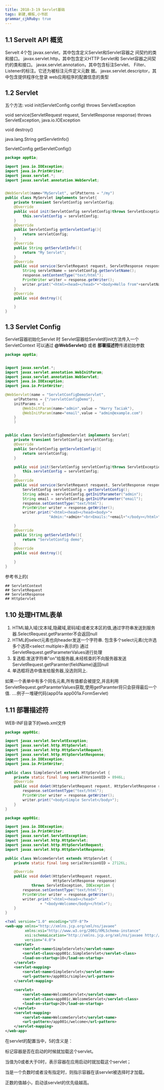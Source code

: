 ```yaml
---
title: 2018-3-19 Servlet基础
tags: 新建,模板,小书匠
grammar_cjkRuby: true
---
```

## 1.1 Servelt API 概览
Servelt 4个包
javax.servlet，其中包含定义Servlet和Servlet容器之
间契约的类和接口。
javax.servlet.http，其中包含定义HTTP Servlet和
Servlet容器之间契约的类和接口。
javax.servlet.annotation，其中包含标注Servlet、
Filter、Listener的标注。它还为被标注元件定义元数
据。
javax.servlet.descriptor，其中包含提供程序化登录
web应用程序的配置信息的类型

## 1.2 Servlet
五个方法:
void init(ServletConfig config) throws ServletException

void service(ServletRequest request, ServletResponse response)
        throws ServletException, java.io.IOException

void destroy()

java.lang.String getServletInfo()

ServletConfig getServletConfig()
```java
package app01a;

import java.io.IOException;
import java.io.PrintWriter;
import javax.servlet.*;
import javax.servlet.annotation.WebServlet;


@WebServlet(name="MyServlet", urlPatterns = "/my")
public class MyServlet implements Servlet{
    private transient ServletConfig servletConfig;
    @Override
    public void init(ServletConfig servletConfig)throws ServletException{
        this.servletConfig = servletConfig;
    }
    @Override
    public ServletConfig getServletConfig(){
        return servletConfig;
    }
    @Override
    public String getServletInfo(){
        return "My Servlet";
    }
    @Override
    public void service(ServletRequest request, ServletResponse response) throws IOException,ServletException{
        String servletName = servletConfig.getServletName();
        response.setContentType("text/html");
        PrintWriter writer = response.getWriter();
        writer.print("<html><head></head>"+"<body>Hello from"+servletName+"</body></html>");
    }
    @Override
    public void destroy(){

    }
}

```
## 1.3 Servlet Config
Servlet容器初始化Servlet 时
Servlet容器给Servlet的init方法传入一个ServletContext
可以通过 **@WebServlet()** 或者 **部署描述符**传递初始参数
```java
package app01a;


import javax.servlet.*;
import javax.servlet.annotation.WebInitParam;
import javax.servlet.annotation.WebServlet;
import java.io.IOException;
import java.io.PrintWriter;

@WebServlet(name = "ServletConfigDemoServlet",
    urlPatterns = {"/servletConfigDemo"},
    initParams = {
        @WebInitParam(name="admin",value = "Harry Taciak"),
        @WebInitParam(name="email",value = "admin@example.com")
    }
    )


public class ServletConfigDemoServlet implements Servlet{
    private transient ServletConfig servletConfig;
    @Override
    public ServletConfig getServletConfig(){
        return servletConfig;
    }

    public void init(ServletConfig servletConfig)throws ServletException{
        this.servletConfig = servletConfig;
    }
    @Override
    public void service(ServletRequest resquest, ServletResponse response) throws ServletException,IOException{
        ServletConfig servletConfig = getServletConfig();
        String admin = servletConfig.getInitParameter("admin");
        String email = servletConfig.getInitParameter("email");
        response.setContentType("text/html");
        PrintWriter writer = response.getWriter();
        writer.print("<html><head></head><body>"+
                    "Admin:"+admin+"<br>Emails:"+email+"</body></html>");

    }
    @Override
    public String getServletInfo(){
        return "ServletConfig demo";
    }
    @Override
    public void destroy(){

    }
}
```
参考书上的(
```
## ServletContext
## ServletRequest
## ServletResponse
## HttpServlet
```
## 1.10 处理HTML表单
1. HTML输入域(文本域,隐藏域,密码域)或者文本区的值,通过字符串发送到服务器.SelectRequest.getParamter不会返回null
2. HTML的select元素也向header发送一个字符串.
包含多个select元素(允许选多个选项\<select multiple>表示的)
通过ServletRequest.getParameterValues进行处理
3. 复选框:发送字符串"on"给服务器,未经核查的不向服务器发送ServletRequest.getParamter(fieldName)返回null
4. 单选框将选中值发给服务器,没选则同上.

如果一个表单中有多个同名元素,所有值都会被提交,并且利用ServletRequest.getParamterValues获取,使用getParamter将只会获得最后一个值.
....例子一堆硬代码(app01a app001a.FormServlet)

## 1.11 部署描述符
WEB-INF目录下的web.xml文件
```java
package app001c;

import javax.servlet.ServletException;
import javax.servlet.http.HttpServlet;
import javax.servlet.http.HttpServletRequest;
import javax.servlet.http.HttpServletResponse;
import java.io.IOException;
import java.io.PrintWriter;

public class SimpleServlet extends HttpServlet {
    private static final long serialVersionUID = 8946L;
    @Override
    public void doGet(HttpServletRequest request, HttpServletResponse response) throws ServletException, IOException {
        response.setContentType("text/html");
        PrintWriter writer = response.getWriter();
        writer.print("<body>Simple Servlet</body>");
    }
}
```
```java
package app001c;

import java.io.IOException;
import java.io.PrintWriter;
import javax.servlet.ServletException;
import javax.servlet.http.HttpServlet;
import javax.servlet.http.HttpServletRequest;
import javax.servlet.http.HttpServletResponse;

public class WelcomeServlet extends HttpServlet {
    private static final long serialVersionUID = 27126L;

    @Override
    public void doGet(HttpServletRequest request,
                      HttpServletResponse response)
            throws ServletException, IOException {
        response.setContentType("text/html");
        PrintWriter writer = response.getWriter();
        writer.print("<html><head></head>"
                + "<body>Welcome</body></html>");
    }
}
```

```xml
<?xml version="1.0" encoding="UTF-8"?>
<web-app xmlns="http://xmlns.jcp.org/xml/ns/javaee"
         xmlns:xsi="http://www.w3.org/2001/XMLSchema-instance"
         xsi:schemaLocation="http://xmlns.jcp.org/xml/ns/javaee http://xmlns.jcp.org/xml/ns/javaee/web-app_4_0.xsd"
         version="4.0">
    <servlet>
        <servlet-name>SimpleServlet</servlet-name>
        <servlet-class>app001c.SimpleServlet</servlet-class>
        <load-on-startup>10</load-on-startup>
    </servlet>
    <servlet-mapping>
        <servlet-name>SimpleServlet</servlet-name>
        <url-pattern>/app001c/simple</url-pattern>
    </servlet-mapping>
    
    <servlet>
        <servlet-name>WelcomeServlet</servlet-name>
        <servlet-class>app001c.WelcomeServlet</servlet-class>
        <load-on-startup>20</load-on-startup>
    </servlet>
    <servlet-mapping>
        <servlet-name>WelcomeServlet</servlet-name>
        <url-pattern>/app001c/welcome</url-pattern>
    </servlet-mapping>
</web-app>
```
在servlet的配置当中，<load-on-startup>5</load-on-startup>的含义是：

标记容器是否在启动的时候就加载这个servlet。

当值为0或者大于0时，表示容器在应用启动时就加载这个servlet；

当是一个负数时或者没有指定时，则指示容器在该servlet被选择时才加载。

正数的值越小，启动该servlet的优先级越高。